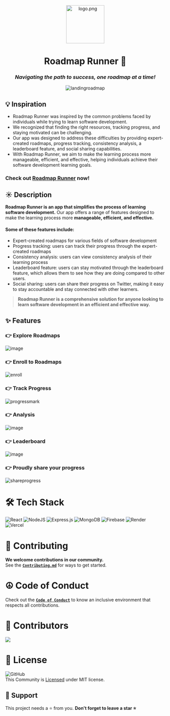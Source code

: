 <div align="center">
<img src="https://github.com/WeMakeDevs/roadmap-runner/blob/main/client/public/logo192.png?raw=true" alt="logo.png" width="120px">
<h1>Roadmap Runner 🚀</h1>
<h3><em>Navigating the path to success, one roadmap at a time!</em></h3>
<p><img src="https://user-images.githubusercontent.com/80971056/212525715-2b72261a-fbda-443b-b04f-29fa3269b32e.gif" alt="landingroadmap"></p>
</div>

## **💡 Inspiration**

+ Roadmap Runner was inspired by the common problems faced by individuals while trying to learn software development. 
+ We recognized that finding the right resources, tracking progress, and staying motivated can be challenging. 
+ Our app was designed to address these difficulties by providing expert-created roadmaps, progress tracking, consistency analysis, a leaderboard feature, and social sharing capabilities. 
+ With Roadmap Runner, we aim to make the learning process more manageable, efficient, and effective, helping individuals achieve their software development learning goals.

### Check out [Roadmap Runner](https://roadmaprunner.vercel.app/) now!

## **☀️ Description**

**Roadmap Runner is an app that simplifies the process of learning software development.** Our app offers a range of features designed to make the learning process  more **manageable, efficient, and effective.** <br>
#### Some of these features include:

- Expert-created roadmaps for various fields of software development
- Progress tracking: users can track their progress through the expert-created roadmaps
- Consistency analysis: users can view consistency analysis of their learning process
- Leaderboard feature: users can stay motivated through the leaderboard feature, which allows them to see how they are doing compared to other users.
- Social sharing: users can share their progress on Twitter, making it easy to stay accountable and stay connected with other learners.

>**Roadmap Runner is a comprehensive solution for anyone looking to learn software development in an efficient and effective way.**

## ✨ Features 
### 👉 Explore Roadmaps
![image](https://user-images.githubusercontent.com/80971056/212525793-7ed13a02-6c4b-47c3-98c5-8d38d6a14b19.png)

### 👉 Enroll to Roadmaps
![enroll](https://user-images.githubusercontent.com/80971056/212525886-17fbe4ac-5a50-4710-9559-f0bde80575a1.gif)

### 👉 Track Progress
![progressmark](https://user-images.githubusercontent.com/80971056/212525915-980ed75c-6b27-4eb3-9b9e-48a490924c26.gif)

### 👉 Analysis
![image](https://user-images.githubusercontent.com/80971056/212525832-56c72092-1e5b-40ee-89d1-a0e6fecbaded.png)

### 👉 Leaderboard
![image](https://user-images.githubusercontent.com/80971056/212525839-3f3eadd9-7e0d-4f1d-a9b0-4a6970eabe9b.png)

### 👉 Proudly share your progress
![shareprogress](https://user-images.githubusercontent.com/80971056/212525920-e68493da-88b8-4b7f-b9ed-fc62e5599a60.gif)

# 🛠️ Tech Stack
![React](https://img.shields.io/badge/react-%2320232a.svg?style=for-the-badge&logo=react&logoColor=%2361DAFB) 
![NodeJS](https://img.shields.io/badge/node.js-6DA55F?style=for-the-badge&logo=node.js&logoColor=white)
![Express.js](https://img.shields.io/badge/express.js-%23404d59.svg?style=for-the-badge&logo=express&logoColor=%2361DAFB)
![MongoDB](https://img.shields.io/badge/MongoDB-%234ea94b.svg?style=for-the-badge&logo=mongodb&logoColor=white)
![Firebase](https://img.shields.io/badge/Firebase-039BE5?style=for-the-badge&logo=Firebase&logoColor=white)
![Render](https://img.shields.io/badge/Render-%46E3B7.svg?style=for-the-badge&logo=render&logoColor=white)
![Vercel](https://img.shields.io/badge/vercel-%23000000.svg?style=for-the-badge&logo=vercel&logoColor=white)

# 🤝 Contributing

**We welcome contributions in our community.**<br>
See the [**`Contributing.md`**](https://github.com/siddhigate/roadmap-runner/blob/main/CONTRIBUTING.md) for ways to get started.

# ☮️ Code of Conduct

Check out the [**`Code of Conduct`**](https://github.com/siddhigate/roadmap-runner/blob/main/CODE_OF_CONDUCT.md) to know an inclusive environment that respects all contributions.


# 🙌 Contributors
<a href="https://github.com/WeMakeDevs/roadmap-runner/graphs/contributors">
  <img src="https://contrib.rocks/image?repo=WeMakeDevs/roadmap-runner" />
</a>


# 📜 License
![GitHub](https://img.shields.io/github/license/WeMakeDevs/roadmap-runner) <br>
This Community is <a href="https://github.com/siddhigate/roadmap-runner/blob/main/LICENSE">Licensed</a> under MIT license. 

## 🙏 Support
This project needs a ⭐️ from you. **Don't forget to leave a star ⭐️**
